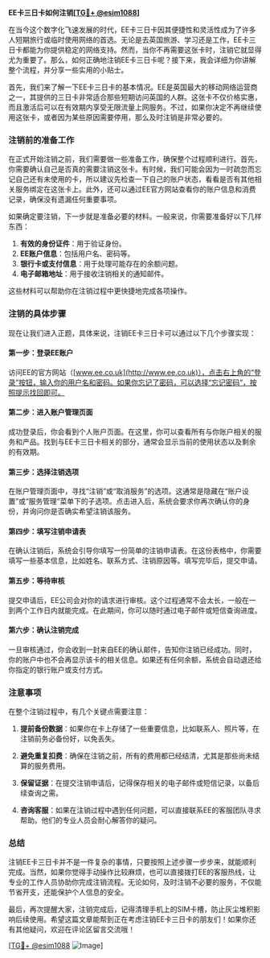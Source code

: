 **EE卡三日卡如何注销[[TG💪+ @esim1088](https://t.me/s/esim1088)]**

在当今这个数字化飞速发展的时代，EE卡三日卡因其便捷性和灵活性成为了许多人短期旅行或临时使用网络的首选。无论是去英国旅游、学习还是工作，EE卡三日卡都能为你提供稳定的网络支持。然而，当你不再需要这张卡时，注销它就显得尤为重要了。那么，如何正确地注销EE卡三日卡呢？接下来，我会详细为你讲解整个流程，并分享一些实用的小贴士。

首先，我们来了解一下EE卡三日卡的基本情况。EE是英国最大的移动网络运营商之一，其提供的三日卡非常适合那些短期访问英国的人群。这张卡不仅价格实惠，而且激活后可以在有效期内享受无限流量上网服务。不过，如果你决定不再继续使用这张卡，或者因为某些原因需要停用，那么及时注销是非常必要的。

### **注销前的准备工作**

在正式开始注销之前，我们需要做一些准备工作，确保整个过程顺利进行。首先，你需要确认自己是否真的需要注销这张卡。有时候，我们可能会因为一时疏忽而忘记自己还有未使用的卡，所以建议先检查一下自己的账户状态，看看是否有其他相关服务绑定在这张卡上。此外，还可以通过EE官方网站查看你的账户信息和消费记录，确保没有遗漏任何重要事项。

如果确定要注销，下一步就是准备必要的材料。一般来说，你需要准备好以下几样东西：

1. **有效的身份证件**：用于验证身份。
2. **EE账户信息**：包括用户名、密码等。
3. **银行卡或支付信息**：用于处理可能存在的余额问题。
4. **电子邮箱地址**：用于接收注销相关的通知邮件。

这些材料可以帮助你在注销过程中更快捷地完成各项操作。

### **注销的具体步骤**

现在让我们进入正题，具体来说，注销EE卡三日卡可以通过以下几个步骤实现：

#### **第一步：登录EE账户**
访问EE的官方网站（[www.ee.co.uk](http://www.ee.co.uk)），点击右上角的“登录”按钮，输入你的用户名和密码。如果你忘记了密码，可以选择“忘记密码”，按照提示找回即可。

#### **第二步：进入账户管理页面**
成功登录后，你会看到个人账户页面。在这里，你可以查看所有与你账户相关的服务和产品。找到与EE卡三日卡相关的部分，通常会显示当前的使用状态以及剩余的有效期。

#### **第三步：选择注销选项**
在账户管理页面中，寻找“注销”或“取消服务”的选项。这通常是隐藏在“账户设置”或“服务管理”菜单下的子选项。点击进入后，系统会要求你再次确认你的身份，并询问你是否确实希望注销该服务。

#### **第四步：填写注销申请表**
在确认注销后，系统会引导你填写一份简单的注销申请表。在这份表格中，你需要填写一些基本信息，比如姓名、联系方式、注销原因等。填写完毕后，提交申请。

#### **第五步：等待审核**
提交申请后，EE公司会对你的请求进行审核。这个过程通常不会太长，一般在一到两个工作日内就能完成。在此期间，你可以随时通过电子邮件或短信查询进度。

#### **第六步：确认注销完成**
一旦审核通过，你会收到一封来自EE的确认邮件，告知你注销已经成功。同时，你的账户中也不会再显示该卡的相关信息。如果还有任何余额，系统会自动退还给你指定的银行账户或支付方式。

### **注意事项**

在整个注销过程中，有几个关键点需要注意：

1. **提前备份数据**：如果你在卡上存储了一些重要信息，比如联系人、照片等，在注销前务必备份好，以免丢失。
   
2. **避免重复扣费**：确保在注销之前，所有的费用都已经结清，尤其是那些尚未结算的服务费用。

3. **保留证据**：在提交注销申请后，记得保存相关的电子邮件或短信记录，以备后续查询之需。

4. **咨询客服**：如果在注销过程中遇到任何问题，可以直接联系EE的客服团队寻求帮助。他们的专业人员会耐心解答你的疑问。

### **总结**

注销EE卡三日卡并不是一件复杂的事情，只要按照上述步骤一步步来，就能顺利完成。当然，如果你觉得手动操作比较麻烦，也可以直接拨打EE的客服热线，让专业的工作人员协助你完成注销流程。无论如何，及时注销不必要的服务，不仅能节省开支，还能保护个人信息的安全。

最后，再次提醒大家，注销完成后，记得清理手机上的SIM卡槽，防止灰尘堆积影响后续使用。希望这篇文章能帮到正在考虑注销EE卡三日卡的朋友们！如果你还有其他疑问，欢迎在评论区留言交流哦！

[[TG💪+ @esim1088](https://t.me/s/esim1088) ![Image](https://i.postimg.cc/4NQfJmqS/Snipaste-2025-05-13-00-14-12.png)]